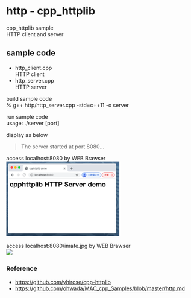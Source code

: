http - cpp_httplib
===============

cpp_httplib sample <br/>
HTTP client and server <br/>



## sample code
- http_client.cpp <br/>
HTTP client <br/> 
- http_server.cpp <br/>
HTTP server <br/>


build sample code<br/>
% g++ http/http_server.cpp -std=c++11 -o server  <br/>

run sample code <br/>
usage: ./server [port] <br/>

display as below <br/>
> The server started at port 8080... <br/>

access localhost:8080 by WEB Brawser <br/>
<img src="https://raw.githubusercontent.com/ohwada/MAC_cpp_Samples/master/cpp_httplib/screenshot/chrome_http_server.png" width="300" />

access localhost:8080/imafe.jpg  by WEB Brawser  <br/>
<img src="https://raw.githubusercontent.com/ohwada/MAC_cpp_Samples/master/cpp_httplib/screenshot/chrome_http_server_image.png" width="300" />

### Reference <br/>
- https://github.com/yhirose/cpp-httplib 
- https://github.com/ohwada/MAC_cpp_Samples/blob/master/http.md

